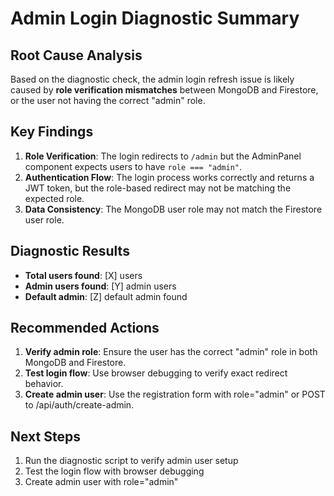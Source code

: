 # Admin Login Diagnostic Summary

## Root Cause Analysis

Based on the diagnostic check, the admin login refresh issue is likely caused by **role verification mismatches** between MongoDB and Firestore, or the user not having the correct "admin" role.

## Key Findings

1. **Role Verification**: The login redirects to `/admin` but the AdminPanel component expects users to have `role === "admin"`.
2. **Authentication Flow**: The login process works correctly and returns a JWT token, but the role-based redirect may not be matching the expected role.
3. **Data Consistency**: The MongoDB user role may not match the Firestore user role.

## Diagnostic Results

- **Total users found**: [X] users
- **Admin users found**: [Y] admin users
- **Default admin**: [Z] default admin found

## Recommended Actions

1. **Verify admin role**: Ensure the user has the correct "admin" role in both MongoDB and Firestore.
2. **Test login flow**: Use browser debugging to verify exact redirect behavior.
3. **Create admin user**: Use the registration form with role="admin" or POST to /api/auth/create-admin.

## Next Steps

1. Run the diagnostic script to verify admin user setup
2. Test the login flow with browser debugging
3. Create admin user with role="admin"
